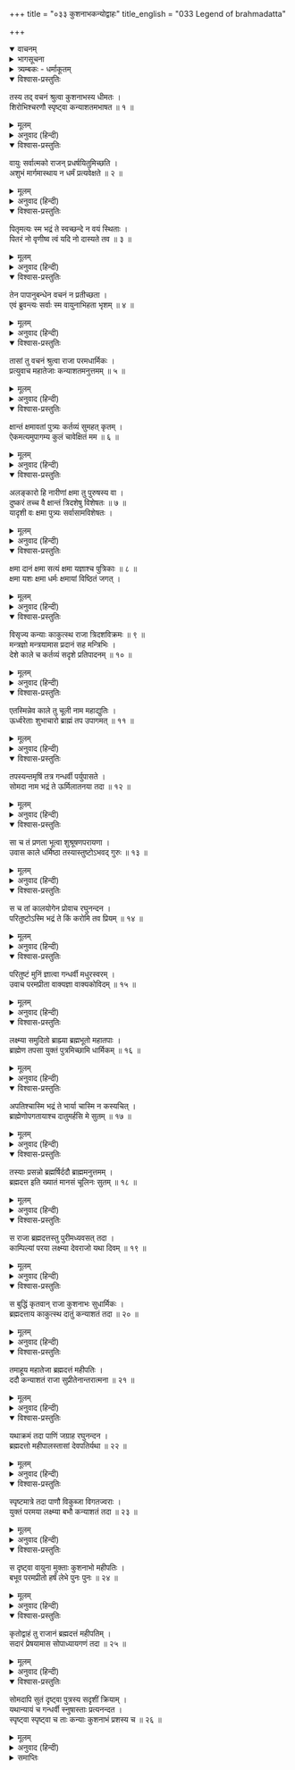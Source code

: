 +++
title = "०३३ कुशनाभकन्योद्वाहः"
title_english = "033 Legend of brahmadatta"

+++
<details open><summary>वाचनम्</summary>
<div caption="श्रीराम-हरिसीताराममूर्ति-घनपाठिभ्यां वचनम्" class="audioEmbed" src="https://archive.org/download/Ramayana-recitation-Sriram-harisItArAmamUrti-Ghanapaati-v2/Kanda_1/Kanda_1_BK-033-Kushanabha_Kanyodvahaha.mp3"></div>
</details>

<details><summary>भागसूचना</summary>

33. राजा कुशनाभद्वारा कन्याओंके धैर्य एवं क्षमाशीलताकी प्रशंसा, ब्रह्मदत्तकी उत्पत्ति तथा उनके साथ कुशनाभकी कन्याओंका विवाह
</details>

<details><summary>त्र्यम्बकः - धर्माकूतम्</summary>

त्रयस्त्रिंशे - 
</details>

<details open><summary>विश्वास-प्रस्तुतिः</summary>

तस्य तद् वचनं श्रुत्वा कुशनाभस्य धीमतः ।  
शिरोभिश्चरणौ स्पृष्ट्वा कन्याशतमभाषत ॥ १ ॥
</details>

<details><summary>मूलम्</summary>

तस्य तद् वचनं श्रुत्वा कुशनाभस्य धीमतः ।  
शिरोभिश्चरणौ स्पृष्ट्वा कन्याशतमभाषत ॥ १ ॥
</details>

<details><summary>अनुवाद (हिन्दी)</summary>

बुद्धिमान् महाराज कुशनाभका वह वचन सुनकर उन सौ कन्याओंने पिताके चरणोंमें सिर रखकर प्रणाम किया और इस प्रकार कहा— ॥ १ ॥
</details>

<details open><summary>विश्वास-प्रस्तुतिः</summary>

वायुः सर्वात्मको राजन् प्रधर्षयितुमिच्छति ।  
अशुभं मार्गमास्थाय न धर्मं प्रत्यवेक्षते ॥ २ ॥
</details>

<details><summary>मूलम्</summary>

वायुः सर्वात्मको राजन् प्रधर्षयितुमिच्छति ।  
अशुभं मार्गमास्थाय न धर्मं प्रत्यवेक्षते ॥ २ ॥
</details>

<details><summary>अनुवाद (हिन्दी)</summary>

राजन्! सर्वत्र संचार करनेवाले वायुदेव अशुभ मार्गका अवलम्बन करके हमपर बलात्कार करना चाहते थे । धर्मपर उनकी दृष्टि नहीं थी ॥ २ ॥
</details>

<details open><summary>विश्वास-प्रस्तुतिः</summary>

पितृमत्यः स्म भद्रं ते स्वच्छन्दे न वयं स्थिताः ।  
पितरं नो वृणीष्व त्वं यदि नो दास्यते तव ॥ ३ ॥
</details>

<details><summary>मूलम्</summary>

पितृमत्यः स्म भद्रं ते स्वच्छन्दे न वयं स्थिताः ।  
पितरं नो वृणीष्व त्वं यदि नो दास्यते तव ॥ ३ ॥
</details>

<details><summary>अनुवाद (हिन्दी)</summary>

हमने उनसे कहा—‘देव! आपका कल्याण हो, हमारे पिता विद्यमान हैं; हम स्वच्छन्द नहीं हैं । आप पिताजीके पास जाकर हमारा वरण कीजिये । यदि वे हमें आपको सौंप देंगे तो हम आपकी हो जायँगी’ ॥ ३ ॥
</details>

<details open><summary>विश्वास-प्रस्तुतिः</summary>

तेन पापानुबन्धेन वचनं न प्रतीच्छता ।  
एवं ब्रुवन्त्यः सर्वाः स्म वायुनाभिहता भृशम् ॥ ४ ॥
</details>

<details><summary>मूलम्</summary>

तेन पापानुबन्धेन वचनं न प्रतीच्छता ।  
एवं ब्रुवन्त्यः सर्वाः स्म वायुनाभिहता भृशम् ॥ ४ ॥
</details>

<details><summary>अनुवाद (हिन्दी)</summary>

परंतु उनका मन तो पापसे बँधा हुआ था । उन्होंने हमारी बात नहीं मानी । हम सब बहिनें ये ही धर्मसंगत बातें कह रही थीं, तो भी उन्होंने हमें गहरी चोट पहुँचायी—बिना अपराधके ही हमें पीडा दी ॥ ४ ॥
</details>

<details open><summary>विश्वास-प्रस्तुतिः</summary>

तासां तु वचनं श्रुत्वा राजा परमधार्मिकः ।  
प्रत्युवाच महातेजाः कन्याशतमनुत्तमम् ॥ ५ ॥
</details>

<details><summary>मूलम्</summary>

तासां तु वचनं श्रुत्वा राजा परमधार्मिकः ।  
प्रत्युवाच महातेजाः कन्याशतमनुत्तमम् ॥ ५ ॥
</details>

<details><summary>अनुवाद (हिन्दी)</summary>

उनकी बात सुनकर परम धर्मात्मा महातेजस्वी राजाने उन अपनी परम उत्तम सौ कन्याओंको इस प्रकार उत्तर दिया— ॥ ५ ॥
</details>

<details open><summary>विश्वास-प्रस्तुतिः</summary>

क्षान्तं क्षमावतां पुत्र्यः कर्तव्यं सुमहत् कृतम् ।  
ऐकमत्यमुपागम्य कुलं चावेक्षितं मम ॥ ६ ॥
</details>

<details><summary>मूलम्</summary>

क्षान्तं क्षमावतां पुत्र्यः कर्तव्यं सुमहत् कृतम् ।  
ऐकमत्यमुपागम्य कुलं चावेक्षितं मम ॥ ६ ॥
</details>

<details><summary>अनुवाद (हिन्दी)</summary>

‘पुत्रियो! क्षमाशील महापुरुष ही जिसे कर सकते हैं, वही क्षमा तुमने भी की है । यह तुमलोगोंके द्वारा महान् कार्य सम्पन्न हुआ है । तुम सबने एकमत होकर जो मेरे कुलकी मर्यादापर ही दृष्टि रखी है—कामभावको अपने मनमें स्थान नहीं दिया है—यह भी तुमने बहुत बड़ा काम किया है ॥ ६ ॥
</details>

<details open><summary>विश्वास-प्रस्तुतिः</summary>

अलङ्कारो हि नारीणां क्षमा तु पुरुषस्य वा ।  
दुष्करं तच्च वै क्षान्तं त्रिदशेषु विशेषतः ॥ ७ ॥  
यादृशी वः क्षमा पुत्र्यः सर्वासामविशेषतः ।
</details>

<details><summary>मूलम्</summary>

अलङ्कारो हि नारीणां क्षमा तु पुरुषस्य वा ।  
दुष्करं तच्च वै क्षान्तं त्रिदशेषु विशेषतः ॥ ७ ॥  
यादृशी वः क्षमा पुत्र्यः सर्वासामविशेषतः ।
</details>

<details><summary>अनुवाद (हिन्दी)</summary>

‘स्त्री हो या पुरुष, उसके लिये क्षमा ही आभूषण है । पुत्रियो! तुम सब लोगोंमें समानरूपसे जैसी क्षमा या सहिष्णुता है, वह विशेषतः देवताओंके लिये भी दुष्कर ही है ॥ ७ १/२ ॥
</details>

<details open><summary>विश्वास-प्रस्तुतिः</summary>

क्षमा दानं क्षमा सत्यं क्षमा यज्ञाश्च पुत्रिकाः ॥ ८ ॥  
क्षमा यशः क्षमा धर्मः क्षमायां विष्ठितं जगत् ।
</details>

<details><summary>मूलम्</summary>

क्षमा दानं क्षमा सत्यं क्षमा यज्ञाश्च पुत्रिकाः ॥ ८ ॥  
क्षमा यशः क्षमा धर्मः क्षमायां विष्ठितं जगत् ।
</details>

<details><summary>अनुवाद (हिन्दी)</summary>

‘पुत्रियो! क्षमा दान है, क्षमा सत्य है, क्षमा यज्ञ है, क्षमा यश है और क्षमा धर्म है, क्षमापर भी यह सम्पूर्ण जगत् टिका हुआ है’ ॥ ८ १/२ ॥
</details>

<details open><summary>विश्वास-प्रस्तुतिः</summary>

विसृज्य कन्याः काकुत्स्थ राजा त्रिदशविक्रमः ॥ ९ ॥  
मन्त्रज्ञो मन्त्रयामास प्रदानं सह मन्त्रिभिः ।  
देशे काले च कर्तव्यं सदृशे प्रतिपादनम् ॥ १० ॥
</details>

<details><summary>मूलम्</summary>

विसृज्य कन्याः काकुत्स्थ राजा त्रिदशविक्रमः ॥ ९ ॥  
मन्त्रज्ञो मन्त्रयामास प्रदानं सह मन्त्रिभिः ।  
देशे काले च कर्तव्यं सदृशे प्रतिपादनम् ॥ १० ॥
</details>

<details><summary>अनुवाद (हिन्दी)</summary>

ककुत्स्थकुलनन्दन श्रीराम! देवतुल्य पराक्रमी राजा कुशनाभने कन्याओंसे ऐसा कहकर उन्हें अन्तःपुरमें जानेकी आज्ञा दे दी और मन्त्रणाके तत्त्वको जाननेवाले उन नरेशने स्वयं मन्त्रियोंके साथ बैठकर कन्याओंके विवाहके विषयमें विचार आरम्भ किया । विचारणीय विषय यह था कि ‘किस देशमें किस समय और किस सुयोग्य वरके साथ उनका विवाह किया जाय?’ ॥ ९-१० ॥
</details>

<details open><summary>विश्वास-प्रस्तुतिः</summary>

एतस्मिन्नेव काले तु चूली नाम महाद्युतिः ।  
ऊर्ध्वरेताः शुभाचारो ब्राह्मं तप उपागमत् ॥ ११ ॥
</details>

<details><summary>मूलम्</summary>

एतस्मिन्नेव काले तु चूली नाम महाद्युतिः ।  
ऊर्ध्वरेताः शुभाचारो ब्राह्मं तप उपागमत् ॥ ११ ॥
</details>

<details><summary>अनुवाद (हिन्दी)</summary>

उन्हीं दिनों चूली नामसे प्रसिद्ध एक महातेजस्वी, सदाचारी एवं ऊर्ध्वरेता (नैष्ठिक ब्रह्मचारी) मुनि वेदोक्त तपका अनुष्ठान कर रहे थे (अथवा ब्रह्मचिन्तनरूप तपस्यामें संलग्न थे) ॥ ११ ॥
</details>

<details open><summary>विश्वास-प्रस्तुतिः</summary>

तपस्यन्तमृषिं तत्र गन्धर्वी पर्युपासते ।  
सोमदा नाम भद्रं ते ऊर्मिलातनया तदा ॥ १२ ॥
</details>

<details><summary>मूलम्</summary>

तपस्यन्तमृषिं तत्र गन्धर्वी पर्युपासते ।  
सोमदा नाम भद्रं ते ऊर्मिलातनया तदा ॥ १२ ॥
</details>

<details><summary>अनुवाद (हिन्दी)</summary>

श्रीराम! तुम्हारा भला हो, उस समय एक गन्धर्वकुमारी वहाँ रहकर उन तपस्वी मुनिकी उपासना (अनुग्रहकी इच्छासे सेवा) करती थी । उसका नाम था सोमदा । वह ऊर्मिलाकी पुत्री थी ॥ १२ ॥
</details>

<details open><summary>विश्वास-प्रस्तुतिः</summary>

सा च तं प्रणता भूत्वा शुश्रूषणपरायणा ।  
उवास काले धर्मिष्ठा तस्यास्तुष्टोऽभवद् गुरुः ॥ १३ ॥
</details>

<details><summary>मूलम्</summary>

सा च तं प्रणता भूत्वा शुश्रूषणपरायणा ।  
उवास काले धर्मिष्ठा तस्यास्तुष्टोऽभवद् गुरुः ॥ १३ ॥
</details>

<details><summary>अनुवाद (हिन्दी)</summary>

वह प्रतिदिन मुनिको प्रणाम करके उनकी सेवामें लगी रहती थी तथा धर्ममें स्थित रहकर समय-समयपर सेवाके लिये उपस्थित होती थी; इससे उसके ऊपर वे गौरवशाली मुनि बहुत संतुष्ट हुए ॥ १३ ॥
</details>

<details open><summary>विश्वास-प्रस्तुतिः</summary>

स च तां कालयोगेन प्रोवाच रघुनन्दन ।  
परितुष्टोऽस्मि भद्रं ते किं करोमि तव प्रियम् ॥ १४ ॥
</details>

<details><summary>मूलम्</summary>

स च तां कालयोगेन प्रोवाच रघुनन्दन ।  
परितुष्टोऽस्मि भद्रं ते किं करोमि तव प्रियम् ॥ १४ ॥
</details>

<details><summary>अनुवाद (हिन्दी)</summary>

रघुनन्दन! शुभ समय आनेपर चूलीने उस गन्धर्वकन्यासे कहा—‘शुभे! तुम्हारा कल्याण हो, मैं तुमपर बहुत संतुष्ट हूँ । बोलो, तुम्हारा कौन-सा प्रिय कार्य सिद्ध करूँ’ ॥ १४ ॥
</details>

<details open><summary>विश्वास-प्रस्तुतिः</summary>

परितुष्टं मुनिं ज्ञात्वा गन्धर्वी मधुरस्वरम् ।  
उवाच परमप्रीता वाक्यज्ञा वाक्यकोविदम् ॥ १५ ॥
</details>

<details><summary>मूलम्</summary>

परितुष्टं मुनिं ज्ञात्वा गन्धर्वी मधुरस्वरम् ।  
उवाच परमप्रीता वाक्यज्ञा वाक्यकोविदम् ॥ १५ ॥
</details>

<details><summary>अनुवाद (हिन्दी)</summary>

मुनिको संतुष्ट जानकर गन्धर्व-कन्या बहुत प्रसन्न हुई । वह बोलनेकी कला जानती थी; उसने वाणीके मर्मज्ञ मुनिसे मधुर स्वरमें इस प्रकार कहा— ॥ १५ ॥
</details>

<details open><summary>विश्वास-प्रस्तुतिः</summary>

लक्ष्म्या समुदितो ब्राह्म्या ब्रह्मभूतो महातपाः ।  
ब्राह्मेण तपसा युक्तं पुत्रमिच्छामि धार्मिकम् ॥ १६ ॥
</details>

<details><summary>मूलम्</summary>

लक्ष्म्या समुदितो ब्राह्म्या ब्रह्मभूतो महातपाः ।  
ब्राह्मेण तपसा युक्तं पुत्रमिच्छामि धार्मिकम् ॥ १६ ॥
</details>

<details><summary>अनुवाद (हिन्दी)</summary>

‘महर्षे! आप ब्राह्मी सम्पत्ति (ब्रह्मतेज) से सम्पन्न होकर ब्रह्मस्वरूप हो गये हैं, अतएव आप महान् तपस्वी हैं । मैं आपसे ब्राह्म तप (ब्रह्म-ज्ञान एवं वेदोक्त तप) से युक्त धर्मात्मा पुत्र प्राप्त करना चाहती हूँ ॥ १६ ॥
</details>

<details open><summary>विश्वास-प्रस्तुतिः</summary>

अपतिश्चास्मि भद्रं ते भार्या चास्मि न कस्यचित् ।  
ब्राह्मेणोपगतायाश्च दातुमर्हसि मे सुतम् ॥ १७ ॥
</details>

<details><summary>मूलम्</summary>

अपतिश्चास्मि भद्रं ते भार्या चास्मि न कस्यचित् ।  
ब्राह्मेणोपगतायाश्च दातुमर्हसि मे सुतम् ॥ १७ ॥
</details>

<details><summary>अनुवाद (हिन्दी)</summary>

‘मुने! आपका भला हो । मेरे कोई पति नहीं है । मैं न तो किसीकी पत्नी हुई हूँ और न आगे होऊँगी । आपकी सेवामें आयी हूँ; आप अपने ब्राह्म बल (तपःशक्ति) से मुझे पुत्र प्रदान करें’ ॥ १७ ॥
</details>

<details open><summary>विश्वास-प्रस्तुतिः</summary>

तस्याः प्रसन्नो ब्रह्मर्षिर्ददौ ब्राह्ममनुत्तमम् ।  
ब्रह्मदत्त इति ख्यातं मानसं चूलिनः सुतम् ॥ १८ ॥
</details>

<details><summary>मूलम्</summary>

तस्याः प्रसन्नो ब्रह्मर्षिर्ददौ ब्राह्ममनुत्तमम् ।  
ब्रह्मदत्त इति ख्यातं मानसं चूलिनः सुतम् ॥ १८ ॥
</details>

<details><summary>अनुवाद (हिन्दी)</summary>

उस गन्धर्वकन्याकी सेवासे संतुष्ट हुए ब्रह्मर्षि चूलीने उसे परम उत्तम ब्राह्म तपसे सम्पन्न पुत्र प्रदान किया । वह उनके मानसिक संकल्पसे प्रकट हुआ मानस पुत्र था । उसका नाम ‘ब्रह्मदत्त’ हुआ ॥ १८ ॥
</details>

<details open><summary>विश्वास-प्रस्तुतिः</summary>

स राजा ब्रह्मदत्तस्तु पुरीमध्यवसत् तदा ।  
काम्पिल्यां परया लक्ष्म्या देवराजो यथा दिवम् ॥ १९ ॥
</details>

<details><summary>मूलम्</summary>

स राजा ब्रह्मदत्तस्तु पुरीमध्यवसत् तदा ।  
काम्पिल्यां परया लक्ष्म्या देवराजो यथा दिवम् ॥ १९ ॥
</details>

<details><summary>अनुवाद (हिन्दी)</summary>

(कुशनाभके यहाँ जब कन्याओंके विवाहका विचार चल रहा था) उस समय राजा ब्रह्मदत्त उत्तम लक्ष्मीसे सम्पन्न हो ‘काम्पिल्या’ नामक नगरीमें उसी तरह निवास करते थे, जैसे स्वर्गकी अमरावतीपुरीमें देवराज इन्द्र ॥ १९ ॥
</details>

<details open><summary>विश्वास-प्रस्तुतिः</summary>

स बुद्धिं कृतवान् राजा कुशनाभः सुधार्मिकः ।  
ब्रह्मदत्ताय काकुत्स्थ दातुं कन्याशतं तदा ॥ २० ॥
</details>

<details><summary>मूलम्</summary>

स बुद्धिं कृतवान् राजा कुशनाभः सुधार्मिकः ।  
ब्रह्मदत्ताय काकुत्स्थ दातुं कन्याशतं तदा ॥ २० ॥
</details>

<details><summary>अनुवाद (हिन्दी)</summary>

ककुत्स्थकुलभूषण श्रीराम! तब परम धर्मात्मा राजा कुशनाभने ब्रह्मदत्तके साथ अपनी सौ कन्याओंको ब्याह देनेका निश्चय किया ॥ २० ॥
</details>

<details open><summary>विश्वास-प्रस्तुतिः</summary>

तमाहूय महातेजा ब्रह्मदत्तं महीपतिः ।  
ददौ कन्याशतं राजा सुप्रीतेनान्तरात्मना ॥ २१ ॥
</details>

<details><summary>मूलम्</summary>

तमाहूय महातेजा ब्रह्मदत्तं महीपतिः ।  
ददौ कन्याशतं राजा सुप्रीतेनान्तरात्मना ॥ २१ ॥
</details>

<details><summary>अनुवाद (हिन्दी)</summary>

महातेजस्वी भूपाल राजा कुशनाभने ब्रह्मदत्तको बुलाकर अत्यन्त प्रसन्न चित्तसे उन्हें अपनी सौ कन्याएँ सौंप दीं ॥ २१ ॥
</details>

<details open><summary>विश्वास-प्रस्तुतिः</summary>

यथाक्रमं तदा पाणिं जग्राह रघुनन्दन ।  
ब्रह्मदत्तो महीपालस्तासां देवपतिर्यथा ॥ २२ ॥
</details>

<details><summary>मूलम्</summary>

यथाक्रमं तदा पाणिं जग्राह रघुनन्दन ।  
ब्रह्मदत्तो महीपालस्तासां देवपतिर्यथा ॥ २२ ॥
</details>

<details><summary>अनुवाद (हिन्दी)</summary>

रघुनन्दन! उस समय देवराज इन्द्रके समान तेजस्वी पृथ्वीपति ब्रह्मदत्तने क्रमशः उन सभी कन्याओंका पाणिग्रहण किया ॥ २२ ॥
</details>

<details open><summary>विश्वास-प्रस्तुतिः</summary>

स्पृष्टमात्रे तदा पाणौ विकुब्जा विगतज्वराः ।  
युक्तं परमया लक्ष्म्या बभौ कन्याशतं तदा ॥ २३ ॥
</details>

<details><summary>मूलम्</summary>

स्पृष्टमात्रे तदा पाणौ विकुब्जा विगतज्वराः ।  
युक्तं परमया लक्ष्म्या बभौ कन्याशतं तदा ॥ २३ ॥
</details>

<details><summary>अनुवाद (हिन्दी)</summary>

विवाहकालमें उन कन्याओंके हाथोंका ब्रह्मदत्तके हाथसे स्पर्श होते ही वे सब-की-सब कन्याएँ कुब्जत्वदोषसे रहित, नीरोग तथा उत्तम शोभासे सम्पन्न प्रतीत होने लगीं ॥ २३ ॥
</details>

<details open><summary>विश्वास-प्रस्तुतिः</summary>

स दृष्ट्वा वायुना मुक्ताः कुशनाभो महीपतिः ।  
बभूव परमप्रीतो हर्षं लेभे पुनः पुनः ॥ २४ ॥
</details>

<details><summary>मूलम्</summary>

स दृष्ट्वा वायुना मुक्ताः कुशनाभो महीपतिः ।  
बभूव परमप्रीतो हर्षं लेभे पुनः पुनः ॥ २४ ॥
</details>

<details><summary>अनुवाद (हिन्दी)</summary>

वातरोगके रूपमें आये हुए वायुदेवने उन कन्याओंको छोड़ दिया—यह देख पृथ्वीपति राजा कुशनाभ बड़े प्रसन्न हुए और बारम्बार हर्षका अनुभव करने लगे ॥ २४ ॥
</details>

<details open><summary>विश्वास-प्रस्तुतिः</summary>

कृतोद्वाहं तु राजानं ब्रह्मदत्तं महीपतिम् ।  
सदारं प्रेषयामास सोपाध्यायगणं तदा ॥ २५ ॥
</details>

<details><summary>मूलम्</summary>

कृतोद्वाहं तु राजानं ब्रह्मदत्तं महीपतिम् ।  
सदारं प्रेषयामास सोपाध्यायगणं तदा ॥ २५ ॥
</details>

<details><summary>अनुवाद (हिन्दी)</summary>

भूपाल राजा ब्रह्मदत्तका विवाह-कार्य सम्पन्न हो जानेपर महाराज कुशनाभने उन्हें पत्नियों तथा पुरोहितोंसहित आदरपूर्वक विदा किया ॥ २५ ॥
</details>

<details open><summary>विश्वास-प्रस्तुतिः</summary>

सोमदापि सुतं दृष्ट्वा पुत्रस्य सदृशीं क्रियाम् ।  
यथान्यायं च गन्धर्वी स्नुषास्ताः प्रत्यनन्दत ।  
स्पृष्ट्वा स्पृष्ट्वा च ताः कन्याः कुशनाभं प्रशस्य च ॥ २६ ॥
</details>

<details><summary>मूलम्</summary>

सोमदापि सुतं दृष्ट्वा पुत्रस्य सदृशीं क्रियाम् ।  
यथान्यायं च गन्धर्वी स्नुषास्ताः प्रत्यनन्दत ।  
स्पृष्ट्वा स्पृष्ट्वा च ताः कन्याः कुशनाभं प्रशस्य च ॥ २६ ॥
</details>

<details><summary>अनुवाद (हिन्दी)</summary>

गन्धर्वी सोमदाने अपने पुत्रको तथा उसके योग्य विवाह-सम्बन्धको देखकर अपनी उन पुत्रवधुओंका यथोचितरूपसे अभिनन्दन किया । उसने एक-एककरके उन सभी राजकन्याओंको हृदयसे लगाया और महाराज कुशनाभकी सराहना करके वहाँसे प्रस्थान किया ॥ २६ ॥
</details>

<details><summary>समाप्तिः</summary>

इत्यार्षे श्रीमद्रामायणे वाल्मीकीये आदिकाव्ये बालकाण्डे त्रयस्त्रिंशः सर्गः ॥ ३३ ॥  
इस प्रकार श्रीवाल्मीकिनिर्मित आर्षरामायण आदिकाव्यके बालकाण्डमें तैंतीसवाँ सर्ग पूरा हुआ ॥ ३३ ॥
</details>

